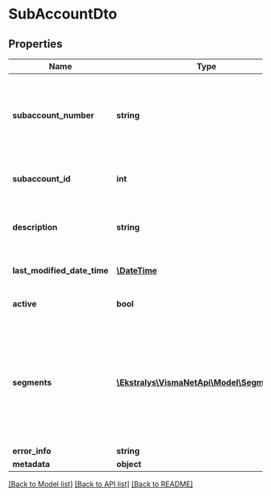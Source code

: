 # SubAccountDto

## Properties
Name | Type | Description | Notes
------------ | ------------- | ------------- | -------------
**subaccount_number** | **string** | Mandatory field: Subaccount* &amp;gt; The subaccount number. Format 9-XX. | [optional] 
**subaccount_id** | **int** | SubID &amp;gt; The  identifier of the subaccount. | [optional] 
**description** | **string** | Description &amp;gt; The description of the identifier. | [optional] 
**last_modified_date_time** | [**\DateTime**](\DateTime.md) | System generated information. | [optional] 
**active** | **bool** | Active &amp;gt; The status of the identifier. | [optional] 
**segments** | [**\Ekstralys\VismaNetApi\Model\SegmentDto[]**](SegmentDto.md) | Segments are entities that you use to define the structure of IDs for the subaccount.  This information is collected from window CS202000. | [optional] 
**error_info** | **string** |  | [optional] 
**metadata** | **object** |  | [optional] 

[[Back to Model list]](../README.md#documentation-for-models) [[Back to API list]](../README.md#documentation-for-api-endpoints) [[Back to README]](../README.md)


